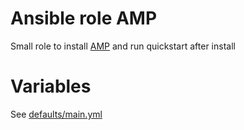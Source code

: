 # Ansible role AMP
Small role to install [AMP](https://cubecoders.com/AMP) and run quickstart after install
# Variables
See [defaults/main.yml](defaults/main.yml)